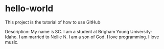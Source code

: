 # hello-world
This project is the tutorial of how to use GitHub

Description:
My name is SC.  I am a student at Brigham Young University-Idaho.  I am married to Nellie N.
I am a son of God.  I love programming.  I love music.
